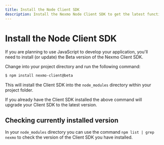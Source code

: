```yaml
---
title: Install the Node Client SDK
description: Install the Nexmo Node Client SDK to get the latest functionality for building Programmable Conversation apps.
---
```


# Install the Node Client SDK

If you are planning to use JavaScript to develop your application, you'll need to install (or update) the Beta version of the Nexmo Client SDK.

Change into your project directory and run the following command:

``` bash
$ npm install nexmo-client@beta
```

This will install the Client SDK into the `node_modules` directory within your project folder.

If you already have the Client SDK installed the above command will upgrade your Client SDK to the latest version.

## Checking currently installed version

In your `node_modules` directory you can use the command `npm list | grep nexmo` to check the version of the Client SDK you have installed.
